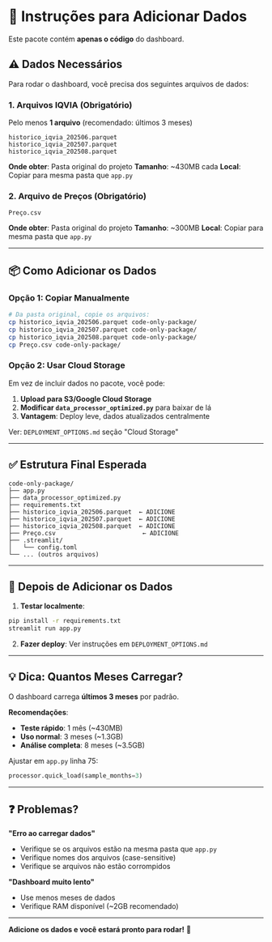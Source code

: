 # 📁 Instruções para Adicionar Dados

Este pacote contém **apenas o código** do dashboard.

## ⚠️ Dados Necessários

Para rodar o dashboard, você precisa dos seguintes arquivos de dados:

### 1. Arquivos IQVIA (Obrigatório)
Pelo menos **1 arquivo** (recomendado: últimos 3 meses)

```
historico_iqvia_202506.parquet
historico_iqvia_202507.parquet
historico_iqvia_202508.parquet
```

**Onde obter**: Pasta original do projeto
**Tamanho**: ~430MB cada
**Local**: Copiar para mesma pasta que `app.py`

### 2. Arquivo de Preços (Obrigatório)
```
Preço.csv
```

**Onde obter**: Pasta original do projeto
**Tamanho**: ~300MB
**Local**: Copiar para mesma pasta que `app.py`

---

## 📦 Como Adicionar os Dados

### Opção 1: Copiar Manualmente

```bash
# Da pasta original, copie os arquivos:
cp historico_iqvia_202506.parquet code-only-package/
cp historico_iqvia_202507.parquet code-only-package/
cp historico_iqvia_202508.parquet code-only-package/
cp Preço.csv code-only-package/
```

### Opção 2: Usar Cloud Storage

Em vez de incluir dados no pacote, você pode:

1. **Upload para S3/Google Cloud Storage**
2. **Modificar `data_processor_optimized.py`** para baixar de lá
3. **Vantagem**: Deploy leve, dados atualizados centralmente

Ver: `DEPLOYMENT_OPTIONS.md` seção "Cloud Storage"

---

## ✅ Estrutura Final Esperada

```
code-only-package/
├── app.py
├── data_processor_optimized.py
├── requirements.txt
├── historico_iqvia_202506.parquet  ← ADICIONE
├── historico_iqvia_202507.parquet  ← ADICIONE
├── historico_iqvia_202508.parquet  ← ADICIONE
├── Preço.csv                        ← ADICIONE
├── .streamlit/
│   └── config.toml
└── ... (outros arquivos)
```

---

## 🚀 Depois de Adicionar os Dados

1. **Testar localmente**:
```bash
pip install -r requirements.txt
streamlit run app.py
```

2. **Fazer deploy**:
Ver instruções em `DEPLOYMENT_OPTIONS.md`

---

## 💡 Dica: Quantos Meses Carregar?

O dashboard carrega **últimos 3 meses** por padrão.

**Recomendações**:
- **Teste rápido**: 1 mês (~430MB)
- **Uso normal**: 3 meses (~1.3GB)
- **Análise completa**: 8 meses (~3.5GB)

Ajustar em `app.py` linha 75:
```python
processor.quick_load(sample_months=3)
```

---

## ❓ Problemas?

**"Erro ao carregar dados"**
- Verifique se os arquivos estão na mesma pasta que `app.py`
- Verifique nomes dos arquivos (case-sensitive)
- Verifique se arquivos não estão corrompidos

**"Dashboard muito lento"**
- Use menos meses de dados
- Verifique RAM disponível (~2GB recomendado)

---

**Adicione os dados e você estará pronto para rodar!** 🚀
